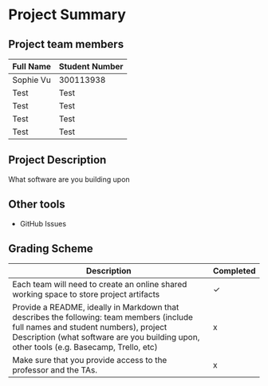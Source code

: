 # Project Summary

## Project team members

| Full Name | Student Number |
|------|------|
| Sophie Vu | 300113938|
| Test | Test |
| Test | Test |
| Test | Test |
| Test | Test |

## Project Description
What software are you building upon

## Other tools
-  GitHub Issues


## Grading Scheme

| Description | Completed |
|------|------|
| Each team will need to create an online shared working space to store project artifacts | &check; |
| Provide a README, ideally in Markdown that describes the following: team members (include full names and student numbers), project Description (what software are you building upon, other tools (e.g. Basecamp, Trello, etc) | x |
| Make sure that you provide access to the professor and the TAs. | x |

